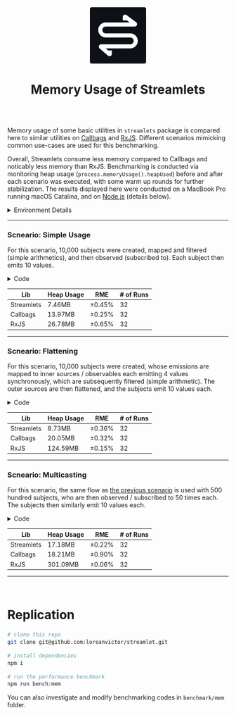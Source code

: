 <div align="center">

<img src="/misc/logo-cutout.svg" width="128px"/>
  
# Memory Usage of Streamlets

</div>

<br><br>

Memory usage of some basic utilities in `streamlets` package is compared here to similar utilities on [Callbags](https://github.com/callbag/callbag)
and [RxJS](https://github.com/ReactiveX/rxjs). Different scenarios mimicking common use-cases are used for this benchmarking.

Overall, Streamlets consume less memory compared to Callbags and noticably less memory than RxJS. Benchmarking is conducted via monitoring
heap usage (`process.memoryUsage().heapUsed`) before and after each scenario was executed, with some warm up rounds for further stabilization.
The results displayed here were conducted on a MacBook Pro running macOS Catalina, and on [Node.js](https://nodejs.org/en/) (details below).

<details><summary>Environment Details</summary>

- **Hardware** \
  MacBook Pro 15-inch, Mid 2015 \
  2.2 GHz Quad-Core Intel Core i7 \
  16GB Mem DDR3

- **Runtime** \
  macOS Catalina Version 10.15.5 \
  Node.js v16.9.1 \
  TypeScript v4.4.3 \
  ts-node v9.0.0

- **Packages** \
  streamlets@0.2.1 \
  rxjs@7.4.0 \
  callbag-common@0.1.8 \
  callbag-subject@2.1.0 \
  benchmark@2.1.4

</details>

---

### Scneario: Simple Usage

For this scenario, 10,000 subjects were created, mapped and filtered (simple arithmetics), and then observed (subscribed to). Each subject
then emits 10 values.

<details><summary>Code</summary>

```ts
// Streamlets
const srcs = [...Array(10_000).keys()].map(() => new Subject<number>())
const subs = srcs.map(s =>
  pipe(
    s,
    map(x => x * 3),
    filter(x => x % 2 === 0),
    observe
  )
);

[1, 2, 3, 4, 5, 6, 7, 8, 9, 10].forEach(x => {
  srcs.forEach(s => s.receive(x))
})
```
```ts
// RxJS
const srcs = [...Array(10_000).keys()].map(() => new Subject<number>())
const subs = srcs.map(s =>
  s.pipe(
    map(x => x * 3),
    filter(x => x % 2 === 0)
  )
    .subscribe()
);

[1, 2, 3, 4, 5, 6, 7, 8, 9, 10].forEach(x => {
  srcs.forEach(s => s.next(x))
})
```
```ts
// Callbags
const srcs = [...Array(10_000).keys()].map(() => subject<number>())
const subs = srcs.map(s =>
  pipe(
    s,
    map(x => x * 3),
    filter(x => x % 2 === 0),
    subscribe(() => {})
  )
);

[1, 2, 3, 4, 5, 6, 7, 8, 9, 10].forEach(x => {
  srcs.forEach(s => s(1, x))
})
```
</details>

| Lib                  | Heap Usage                     | RME        | # of Runs |
| -------------------- | ------------------------------ | ---------- | --------- |
| Streamlets           | 7.46MB                         |  ±0.45%    | 32        |
| Callbags             | 13.97MB                        |  ±0.25%    | 32        |
| RxJS                 | 26.78MB                        |  ±0.65%    | 32        |

---
  
### Scneario: Flattening

For this scenario, 10,000 subjects were created, whose emissions are mapped to inner sources / observables each emitting 4 values synchronously, which are
subsequently filtered (simple arithmetic). The outer sources are then flattened, and the subjects emit 10 values each.

<details><summary>Code</summary>

```ts
// Streamlets
const srcs = [...Array(10_000).keys()].map(() => new Subject<number>())
const subs = srcs.map(s =>
  pipe(
    s,
    map(x => pipe(
      of(x, x, x * 2, x * 3),
      filter(y => y % 2 === 0),
    )),
    flatten,
    observe
  )
);

[1, 2, 3, 4, 5, 6, 7, 8, 9, 10].forEach(x => {
  srcs.forEach(s => s.receive(x))
})
```
```ts
// RxJS
const srcs = [...Array(10_000).keys()].map(() => new Subject<number>())
const subs = srcs.map(s =>
  s.pipe(
    switchMap(x => of(x, x, x * 2, x * 3).pipe(filter(y => y % 2 === 0))),
  )
    .subscribe()
);

[1, 2, 3, 4, 5, 6, 7, 8, 9, 10].forEach(x => {
  srcs.forEach(s => s.next(x))
})
```
```ts
// Callbags
const srcs = [...Array(10_000).keys()].map(() => subject<number>())
const subs = srcs.map(s =>
  pipe(
    s,
    map(x => pipe(
      of(x, x, x * 2, x * 3),
      filter(y => y % 2 === 0),
    )),
    flatten,
    subscribe(() => {})
  )
);

[1, 2, 3, 4, 5, 6, 7, 8, 9, 10].forEach(x => {
  srcs.forEach(s => s(1, x))
})
```
</details>

| Lib                  | Heap Usage                     | RME        | # of Runs |
| -------------------- | ------------------------------ | ---------- | --------- |
| Streamlets           | 8.73MB                         |  ±0.36%    | 32        |
| Callbags             | 20.05MB                        |  ±0.32%    | 32        |
| RxJS                 | 124.59MB                       |  ±0.15%    | 32        |

---
  
### Scneario: Multicasting

For this scenario, the same flow as [the previous scenario](#scenario-flattening) is used with 500 hundred subjects, who are then observed / subscribed to
50 times each. The subjects then similarly emit 10 values each.

<details><summary>Code</summary>

```ts
// Streamlets
const srcs = [...Array(500).keys()].map(() => new Subject<number>())
const subs = srcs.map(s => {
  const o = pipe(
    s,
    map(x => pipe(
      of(x, x, x * 2, x * 3),
      filter(y => y % 2 === 0),
    )),
    flatten,
  )

  return [...Array(50).keys()].map(() => observe(o))
}).flat();

[1, 2, 3, 4, 5, 6, 7, 8, 9, 10].forEach(x => {
  srcs.forEach(s => s.receive(x))
})
```
```ts
// RxJS
const srcs = [...Array(500).keys()].map(() => new Subject<number>())
const subs = srcs.map(s => {
  const o = s.pipe(
    switchMap(x => of(x, x, x * 2, x * 3).pipe(filter(y => y % 2 === 0))),
  )

  return [...Array(50).keys()].map(() => o.subscribe())
}).flat();

[1, 2, 3, 4, 5, 6, 7, 8, 9, 10].forEach(x => {
  srcs.forEach(s => s.next(x))
})
```
```ts
// Callbags
const srcs = [...Array(500).keys()].map(() => subject<number>())
const subs = srcs.map(s => {
  const o = pipe(
    s,
    map(x => pipe(
      of(x, x, x * 2, x * 3),
      filter(y => y % 2 === 0),
    )),
    flatten,
  )

  return [...Array(50).keys()].map(() => subscribe(() => {})(o))
}).flat();

[1, 2, 3, 4, 5, 6, 7, 8, 9, 10].forEach(x => {
  srcs.forEach(s => s(1, x))
})
```
</details>

| Lib                  | Heap Usage                     | RME        | # of Runs |
| -------------------- | ------------------------------ | ---------- | --------- |
| Streamlets           | 17.18MB                        |  ±0.22%    | 32        |
| Callbags             | 18.21MB                        |  ±0.90%    | 32        |
| RxJS                 | 301.09MB                       |  ±0.06%    | 32        |

---

<br>

# Replication

```bash
# clone this repo
git clone git@github.com:loreanvictor/streamlet.git
```
```bash
# install dependencies
npm i
```
```bash
# run the performance benchmark
npm run bench:mem
```

You can also investigate and modify benchmarking codes in `benchmark/mem` folder.

<br><br>

